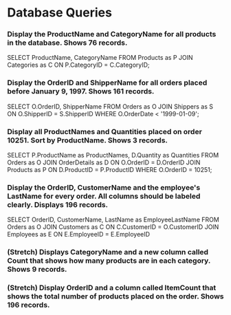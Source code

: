 # Database Queries

### Display the ProductName and CategoryName for all products in the database. Shows 76 records.

SELECT ProductName, CategoryName FROM Products as P JOIN Categories as C ON P.CategoryID = C.CategoryID;

### Display the OrderID and ShipperName for all orders placed before January 9, 1997. Shows 161 records.

SELECT O.OrderID, ShipperName FROM Orders as O JOIN Shippers as S ON O.ShipperID = S.ShipperID WHERE O.OrderDate < '1999-01-09';

### Display all ProductNames and Quantities placed on order 10251. Sort by ProductName. Shows 3 records.

SELECT P.ProductName as ProductNames, D.Quantity as Quantities FROM Orders as O JOIN OrderDetails as D ON O.OrderID = D.OrderID JOIN Products as P ON D.ProductID = P.ProductID WHERE O.OrderID = 10251;

### Display the OrderID, CustomerName and the employee's LastName for every order. All columns should be labeled clearly. Displays 196 records.

SELECT OrderID, CustomerName, LastName as EmployeeLastName FROM Orders as O JOIN Customers as C ON C.CustomerID = O.CustomerID JOIN Employees as E ON E.EmployeeID = E.EmployeeID

### (Stretch)  Displays CategoryName and a new column called Count that shows how many products are in each category. Shows 9 records.

### (Stretch) Display OrderID and a  column called ItemCount that shows the total number of products placed on the order. Shows 196 records. 